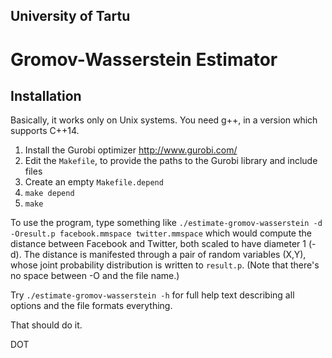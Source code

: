 
## University of Tartu

# Gromov-Wasserstein Estimator


## Installation

Basically, it works only on Unix systems.  You need g++, in a version which supports C++14.

1. Install the Gurobi optimizer http://www.gurobi.com/
2. Edit the `Makefile`, to provide the paths to the Gurobi library and include files
3. Create an empty `Makefile.depend`
4. `make depend`
5. `make`

To use the program, type something like
`./estimate-gromov-wasserstein -d -Oresult.p facebook.mmspace twitter.mmspace`
which would compute the distance between Facebook and Twitter, both scaled to have diameter 1 (-d). The distance is manifested through a pair of random variables (X,Y), whose joint probability distribution is written to `result.p`. (Note that there's no space between -O and the file name.)

Try `./estimate-gromov-wasserstein -h` for full help text describing all options and the file formats everything.

That should do it.


DOT
